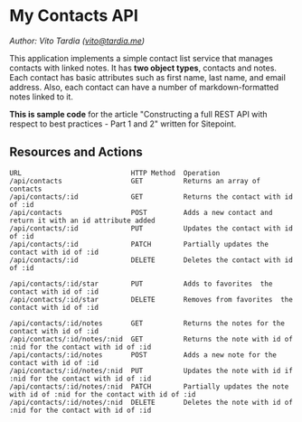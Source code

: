 My Contacts API
===============

_Author: Vito Tardia (<vito@tardia.me>)_

This application implements a simple contact list service that manages contacts with linked notes. It has **two object types**, contacts and notes. Each contact has basic attributes such as first name, last name, and email address. Also, each contact can have a number of markdown-formatted notes linked to it.

**This is sample code** for the article "Constructing a full REST API with respect to best practices - Part 1 and 2" written for Sitepoint.

## Resources and Actions

    URL                           HTTP Method  Operation
    /api/contacts                 GET          Returns an array of contacts
    /api/contacts/:id             GET          Returns the contact with id of :id
    /api/contacts                 POST         Adds a new contact and return it with an id attribute added
    /api/contacts/:id             PUT          Updates the contact with id of :id
    /api/contacts/:id             PATCH        Partially updates the contact with id of :id
    /api/contacts/:id             DELETE       Deletes the contact with id of :id

    /api/contacts/:id/star        PUT          Adds to favorites  the contact with id of :id
    /api/contacts/:id/star        DELETE       Removes from favorites  the contact with id of :id

    /api/contacts/:id/notes       GET          Returns the notes for the contact with id of :id
    /api/contacts/:id/notes/:nid  GET          Returns the note with id of :nid for the contact with id of :id
    /api/contacts/:id/notes       POST         Adds a new note for the contact with id of :id
    /api/contacts/:id/notes/:nid  PUT          Updates the note with id if :nid for the contact with id of :id
    /api/contacts/:id/notes/:nid  PATCH        Partially updates the note with id of :nid for the contact with id of :id
    /api/contacts/:id/notes/:nid  DELETE       Deletes the note with id of :nid for the contact with id of :id
